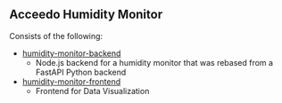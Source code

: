 ## Acceedo Humidity Monitor
Consists of the following:
- [humidity-monitor-backend](humidity-monitor-backend/README.md)
  - Node.js backend for a humidity monitor that was rebased from a FastAPI Python backend
- [humidity-monitor-frontend](humidity-monitor-frontend/README.md)
  - Frontend for Data Visualization